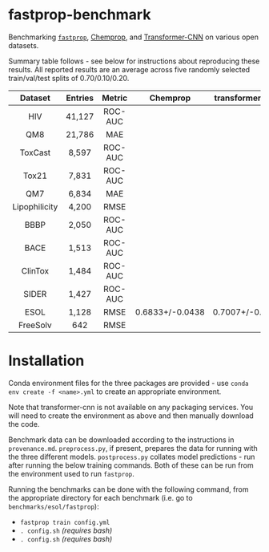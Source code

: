 # fastprop-benchmark
Benchmarking [`fastprop`](https://github.com/JacksonBurns/fastprop), [Chemprop](https://github.com/chemprop/chemprop), and [Transformer-CNN](https://github.com/bigchem/transformer-cnn) on various open datasets.

Summary table follows - see below for instructions about reproducing these results.
All reported results are an average across five randomly selected train/val/test splits of 0.70/0.10/0.20.

|    Dataset    | Entries |  Metric | Chemprop | transformer-cnn | fastprop |
|:-------------:|:-------:|:-------:|:--------:|:---------------:|:--------:|
|      HIV      |41,127| ROC-AUC |          |                 |          |
|      QM8      |21,786|   MAE   |          |                 |          |
|    ToxCast    |8,597| ROC-AUC |          |                 |          |
|     Tox21     |7,831| ROC-AUC |          |                 |          |
|      QM7      |6,834|   MAE   |          |                 |          |
| Lipophilicity |4,200|   RMSE  |          |                 |          |
|      BBBP     |2,050| ROC-AUC |          |                 |          |
|      BACE     |1,513| ROC-AUC |          |                 |          |
|    ClinTox    |1,484| ROC-AUC |          |                 |          |
|     SIDER     |1,427| ROC-AUC |          |                 |          |
|      ESOL     |1,128|   RMSE  |0.6833+/-0.0438|0.7007+/-0.0569|0.805+/-0.152|
|    FreeSolv   |642|   RMSE  |          |                 |          |

# Installation
Conda environment files for the three packages are provided - use `conda env create -f <name>.yml` to create an appropriate environment.

Note that transformer-cnn is not available on any packaging services.
You will need to create the environment as above and then manually download the code.

Benchmark data can be downloaded according to the instructions in `provenance.md`.
`preprocess.py`, if present, prepares the data for running with the three different models.
`postprocess.py` collates model predictions - run after running the below training commands.
Both of these can be run from the environment used to run `fastprop`.

Running the benchmarks can be done with the following command, from the appropriate directory for each benchmark (i.e. go to `benchmarks/esol/fastprop`):
 - `fastprop train config.yml`
 - `. config.sh` _(requires bash)_
 - `. config.sh` _(requires bash)_
